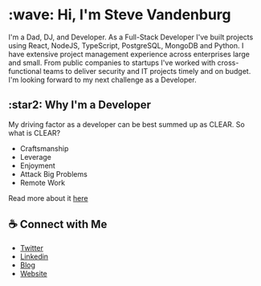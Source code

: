 <h1>:wave: Hi, I'm Steve Vandenburg</h1>

I'm a Dad, DJ, and Developer. As a Full-Stack Developer I've built projects using React, NodeJS, TypeScript, PostgreSQL, MongoDB and Python. I have extensive project management experience across enterprises large and small. From public companies to startups I've worked with cross-functional teams to deliver security and IT projects timely and on budget. I'm looking forward to my next challenge as a Developer.

<h2>:star2: Why I'm a Developer</h2>

My driving factor as a developer can be best summed up as CLEAR. So what is CLEAR?

* Craftsmanship
* Leverage
* Enjoyment
* Attack Big Problems
* Remote Work

Read more about it [here](https://medium.com/@BTSSteve/why-become-a-developer-its-clear-2a439fb099a4)

## :coffee: Connect with Me
* [Twitter](https://twitter.com/stevevandenburg)
* [Linkedin](https://www.linkedin.com/in/stevenvandenburg/)
* [Blog](https://medium.com/@BTSSteve)
* [Website](https://www.stevenvandenburg.com)
